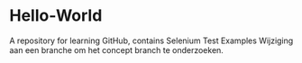 # Hello-World
A repository for learning GitHub, contains Selenium Test Examples
Wijziging aan een branche om het concept branch te onderzoeken.
